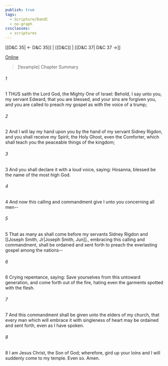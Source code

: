 ```yaml
---
publish: true
tags:
  - Scripture/DandC
  - no-graph
cssclasses:
  - scriptures
---
```

[[D&C 35| ← D&C 35]] | [[D&C]] | [[D&C 37| D&C 37 →]]

[Online](https://churchofjesuschrist.org/study/scriptures/dc-testament/dc/36?lang=eng)

>[!example] Chapter Summary
>
###### 1
1 THUS saith the Lord God, the Mighty One of Israel: Behold, I say unto you, my servant Edward, that you are blessed, and your sins are forgiven you, and you are called to preach my gospel as with the voice of a trump;
###### 2
2 And I will lay my hand upon you by the hand of my servant Sidney Rigdon, and you shall receive my Spirit, the Holy Ghost, even the Comforter, which shall teach you the peaceable things of the kingdom;
###### 3
3 And you shall declare it with a loud voice, saying: Hosanna, blessed be the name of the most high God.
###### 4
4 And now this calling and commandment give I unto you concerning all men--
###### 5
5 That as many as shall come before my servants Sidney Rigdon and [[Joseph Smith, Jr|Joseph Smith, Jun]]., embracing this calling and commandment, shall be ordained and sent forth to preach the everlasting gospel among the nations--
###### 6
6 Crying repentance, saying: Save yourselves from this untoward generation, and come forth out of the fire, hating even the garments spotted with the flesh.
###### 7
7 And this commandment shall be given unto the elders of my church, that every man which will embrace it with singleness of heart may be ordained and sent forth, even as I have spoken.
###### 8
8 I am Jesus Christ, the Son of God; wherefore, gird up your loins and I will suddenly come to my temple. Even so. Amen.




